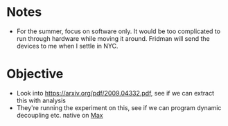 # Notes
- For the summer, focus on software only. It would be too complicated to run through hardware while moving it around. Fridman will send the devices to me when I settle in NYC.

# Objective
- Look into https://arxiv.org/pdf/2009.04332.pdf, see if we can extract this with analysis
- They're running the experiment on this, see if we can program dynamic decoupling etc. native on [Max](https://en.wikipedia.org/wiki/Max_(software))

